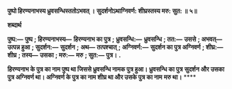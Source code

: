 **पुष्पो हिरण्यनाभस्य ध्रुवसन्धिस्ततोऽभवत् ।** **सुदर्शनोऽथाग्निवर्ण: शीघ्रस्तस्य मरु: सुत: ॥ ५॥** 

**शब्दार्थ** 

**पुष्प:—** **पुष्प** **; हिरण्यनाभस्य—** **हिरण्यनाभ का पुत्र** **; ध्रुवसन्धि:—** **ध्रुवसन्धि** **; तत:—** **उससे** **; अभवत्—** **उत्पन्न हुआ** **; सुदर्शन:—** **सुदर्शन** **;** **अथ—** **तत्पश्चात्** **; अग्निवर्ण:—** **सुदर्शन का पुत्र अग्निवर्ण** **; शीघ्र:—** **शीघ्र** **; तस्य—** **उसका** **; मरु:—** **मरु** **; सुत:—** **पुत्र।** **.** 

**हिरण्यनाभ के पुत्र का नाम पुष्प था जिससे ध्रुवसन्धि नामक पुत्र हुआ। ध्रुवसन्धि का पुत्र** **सुदर्शन और उसका पुत्र अग्निवर्ण था। अग्निवर्ण के पुत्र का नाम शीघ्र था और उसके पुत्र का नाम** **मरु था।** **** 